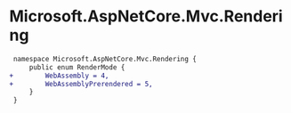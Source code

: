 # Microsoft.AspNetCore.Mvc.Rendering

``` diff
 namespace Microsoft.AspNetCore.Mvc.Rendering {
     public enum RenderMode {
+        WebAssembly = 4,
+        WebAssemblyPrerendered = 5,
     }
 }
```
